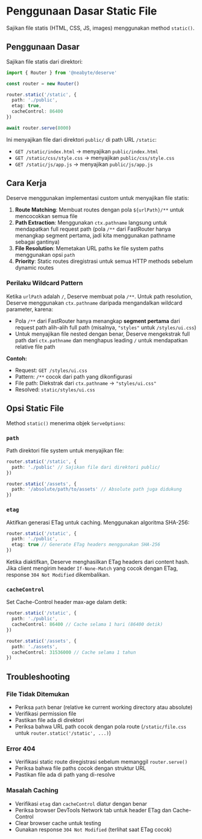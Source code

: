 # Penggunaan Dasar Static File

Sajikan file statis (HTML, CSS, JS, images) menggunakan method `static()`.

## Penggunaan Dasar

Sajikan file statis dari direktori:

```typescript
import { Router } from '@neabyte/deserve'

const router = new Router()

router.static('/static', {
  path: './public',
  etag: true,
  cacheControl: 86400
})

await router.serve(8000)
```

Ini menyajikan file dari direktori `public/` di path URL `/static`:
- `GET /static/index.html` → menyajikan `public/index.html`
- `GET /static/css/style.css` → menyajikan `public/css/style.css`
- `GET /static/js/app.js` → menyajikan `public/js/app.js`

## Cara Kerja

Deserve menggunakan implementasi custom untuk menyajikan file statis:

1. **Route Matching**: Membuat routes dengan pola `${urlPath}/**` untuk mencocokkan semua file
2. **Path Extraction**: Menggunakan `ctx.pathname` langsung untuk mendapatkan full request path (pola `/**` dari FastRouter hanya menangkap segment pertama, jadi kita menggunakan pathname sebagai gantinya)
3. **File Resolution**: Memetakan URL paths ke file system paths menggunakan opsi `path`
4. **Priority**: Static routes diregistrasi untuk semua HTTP methods sebelum dynamic routes

### Perilaku Wildcard Pattern

Ketika `urlPath` adalah `/`, Deserve membuat pola `/**`. Untuk path resolution, Deserve menggunakan `ctx.pathname` daripada mengandalkan wildcard parameter, karena:

- Pola `/**` dari FastRouter hanya menangkap **segment pertama** dari request path alih-alih full path (misalnya, `"styles"` untuk `/styles/ui.css`)
- Untuk menyajikan file nested dengan benar, Deserve mengekstrak full path dari `ctx.pathname` dan menghapus leading `/` untuk mendapatkan relative file path

**Contoh:**
- Request: `GET /styles/ui.css`
- Pattern: `/**` cocok dari path yang dikonfigurasi
- File path: Diekstrak dari `ctx.pathname` → `"styles/ui.css"`
- Resolved: `static/styles/ui.css`

## Opsi Static File

Method `static()` menerima objek `ServeOptions`:

### `path`
Path direktori file system untuk menyajikan file:

```typescript
router.static('/static', {
  path: './public' // Sajikan file dari direktori public/
})

router.static('/assets', {
  path: '/absolute/path/to/assets' // Absolute path juga didukung
})
```

### `etag`
Aktifkan generasi ETag untuk caching. Menggunakan algoritma SHA-256:

```typescript
router.static('/static', {
  path: './public',
  etag: true // Generate ETag headers menggunakan SHA-256
})
```

Ketika diaktifkan, Deserve menghasilkan ETag headers dari content hash. Jika client mengirim header `If-None-Match` yang cocok dengan ETag, response `304 Not Modified` dikembalikan.

### `cacheControl`
Set Cache-Control header max-age dalam detik:

```typescript
router.static('/static', {
  path: './public',
  cacheControl: 86400 // Cache selama 1 hari (86400 detik)
})

router.static('/assets', {
  path: './assets',
  cacheControl: 31536000 // Cache selama 1 tahun
})
```

## Troubleshooting

### File Tidak Ditemukan
- Periksa `path` benar (relative ke current working directory atau absolute)
- Verifikasi permission file
- Pastikan file ada di direktori
- Periksa bahwa URL path cocok dengan pola route (`/static/file.css` untuk `router.static('/static', ...)`)

### Error 404
- Verifikasi static route diregistrasi sebelum memanggil `router.serve()`
- Periksa bahwa file paths cocok dengan struktur URL
- Pastikan file ada di path yang di-resolve

### Masalah Caching
- Verifikasi `etag` dan `cacheControl` diatur dengan benar
- Periksa browser DevTools Network tab untuk header ETag dan Cache-Control
- Clear browser cache untuk testing
- Gunakan response `304 Not Modified` (terlihat saat ETag cocok)

